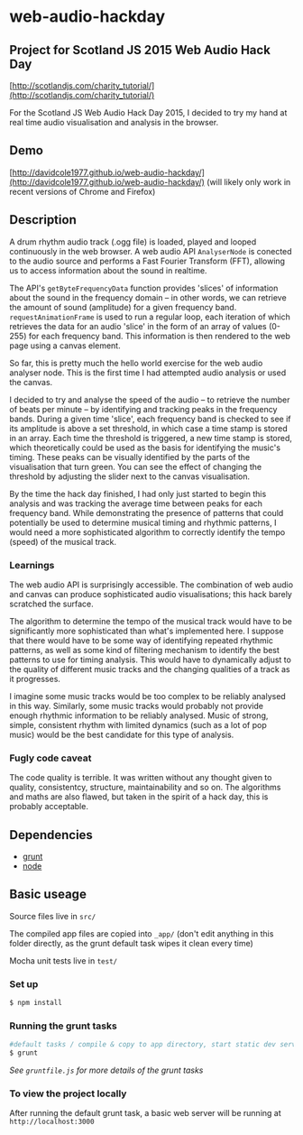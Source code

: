 # web-audio-hackday

## Project for Scotland JS 2015 Web Audio Hack Day

[http://scotlandjs.com/charity_tutorial/](http://scotlandjs.com/charity_tutorial/)

For the Scotland JS Web Audio Hack Day 2015, I decided to try my hand at real time audio visualisation and analysis in the browser.

## Demo

[http://davidcole1977.github.io/web-audio-hackday/](http://davidcole1977.github.io/web-audio-hackday/) (will likely only work in recent versions of Chrome and Firefox)

## Description

A drum rhythm audio track (.ogg file) is loaded, played and looped continuously in the web browser. A web audio API `AnalyserNode` is conected to the audio source and performs a Fast Fourier Transform (FFT), allowing us to access information about the sound in realtime. 

The API's `getByteFrequencyData` function provides 'slices' of information about the sound in the frequency domain – in other words, we can retrieve the amount of sound (amplitude) for a given frequency band. `requestAnimationFrame` is used to run a regular loop, each iteration of which retrieves the data for an audio 'slice' in the form of an array of values (0-255) for each frequency band. This information is then rendered to the web page using a canvas element.

So far, this is pretty much the hello world exercise for the web audio analyser node. This is the first time I had attempted audio analysis or used the canvas.

I decided to try and analyse the speed of the audio – to retrieve the number of beats per minute – by identifying and tracking peaks in the frequency bands. During a given time 'slice', each frequency band is checked to see if its amplitude is above a set threshold, in which case a time stamp is stored in an array. Each time the threshold is triggered, a new time stamp is stored, which theoretically could be used as the basis for identifying the music's timing. These peaks can be visually identified by the parts of the visualisation that turn green. You can see the effect of changing the threshold by adjusting the slider next to the canvas visualisation.

By the time the hack day finished, I had only just started to begin this analysis and was tracking the average time between peaks for each frequency band. While demonstrating the presence of patterns that could potentially be used to determine musical timing and rhythmic patterns, I would need a more sophisticated algorithm to correctly identify the tempo (speed) of the musical track.

### Learnings

The web audio API is surprisingly accessible. The combination of web audio and canvas can produce sophisticated audio visualisations; this hack barely scratched the surface.

The algorithm to determine the tempo of the musical track would have to be significantly more sophisticated than what's implemented here. I suppose that there would have to be some way of identifying repeated rhythmic patterns, as well as some kind of filtering mechanism to identify the best patterns to use for timing analysis. This would have to dynamically adjust to the quality of different music tracks and the changing qualities of a track as it progresses.

I imagine some music tracks would be too complex to be reliably analysed in this way. Similarly, some music tracks would probably not provide enough rhythmic information to be reliably analysed. Music of strong, simple, consistent rhythm with limited dynamics (such as a lot of pop music) would be the best candidate for this type of analysis.

### Fugly code caveat

The code quality is terrible. It was written without any thought given to quality, consistentcy, structure, maintainability and so on. The algorithms and maths are also flawed, but taken in the spirit of a hack day, this is probably acceptable.

## Dependencies
* [grunt](http://gruntjs.com/)
* [node](https://nodejs.org/)

## Basic useage

Source files live in `src/`

The compiled app files are copied into `_app/` (don't edit anything in this folder directly, as the grunt default task wipes it clean every time)

Mocha unit tests live in `test/`

### Set up

```bash
$ npm install
```

### Running the grunt tasks

```bash
#default tasks / compile & copy to app directory, start static dev server, watch files
$ grunt
```

*See `gruntfile.js` for more details of the grunt tasks*

### To view the project locally

After running the default grunt task, a basic web server will be running at `http://localhost:3000`